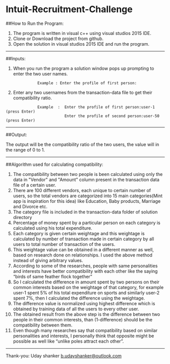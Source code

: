 # Intuit-Recruitment-Challenge

##How to Run the Program:
1. The program is written in visual c++ using visual studios 2015 IDE.
2. Clone or Download the project from github.
3. Open the solution in visual studios 2015 IDE and run the program.

---
##Inputs:

1. When you run the program a solution window pops up prompting to enter the two user names.
```
              Example : Enter the profile of first person:
```
2. Enter any two usernames from the transaction-data file to get their compatibility ratio.
```
              Example  :  Enter the profile of first person:user-1 (press Enter)
                  	      Enter the profile of second person:user-50 (press Enter)
```
---
##Output:

The output will be the compatibility ratio of the two users, the value will in the range of 0 to 1.

---
##Algorithm used for calculating compatibility:

1. The compatibility between two people is been calculated using only the data in "Vendor" and "Amount" column present in the transaction data file of a certain user.
2. There are 100 different vendors, each unique to certain number of users, so the total vendors are categorized into 15 main categories(Mint app is inspiration for this idea) like Education, Baby products, Marriage and Divorce etc.
3. The category file is included in the transaction-data folder of solution directory
4. Percentage of money spent by  a particular person on each category is calculated using his total expenditure.
5. Each category is given certain weightage and this weightage is calculated by number of transaction made in certain category by all users to total number of transaction of the users.
6. This weightage value can be obtained in a different manner as well, based on research done on relationships. I used the above method instead of giving arbitrary values.
7. According to some of the researches, people with same personalities and interests have better compatibility with each other like the saying “birds of same feather flock together”
8. So I calculated the difference in amount spent by two persons on their common interests based on the weightage of that category, for example user-1 spent 5% of his total expenditure on sports and similarly user-2 spent 7%, then I calculated the difference using the weightage.
9. The difference value is normalized using highest difference which is obtained by training data of all the users to every other user.
11. The obtained result from the above step is the difference between two people in their common interests, than (1-difference) should be the compatibility between them.
12. Even though many researches say that compatibility based on similar personalities and interests, I personally think that opposite might be possible as well like “unlike poles attract each other”.

---
Thank-you:
Uday shanker
b.udayshanker@outlook.com

  

